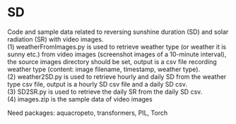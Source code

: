 # SD
Code and sample data related to reversing sunshine duration (SD) and solar radiation (SR) with video images.
<br>
(1) weatherFromImages.py is used to retrieve weather type (or weather it is sunny etc.) from video images (screenshot images of a 10-minute interval), the source images directory should be set, output is a csv file recording weather type (content: image filename, timestamp, weather type).
<br>
(2) weather2SD.py is used to retrieve hourly and daily SD from the weather type csv file, output is a hourly SD csv file and a daily SD csv.
<br>
(3) SD2SR.py is used to retrieve the daily SR from the daily SD csv.
<br>
(4) images.zip is the sample data of video images
<br>

Need packages: aquacropeto, transformers, PIL, Torch 
